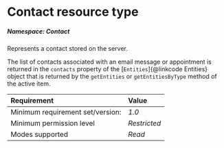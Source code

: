 # Contact resource type

##### Namespace: *Contact*

Represents a contact stored on the server.

The list of contacts associated with an email message or appointment is returned in the `contacts` property of the [`Entities`]{@linkcode Entities} object that is returned by the `getEntities` or `getEntitiesByType` method of the active item.

|Requirement| Value|
|:----------|:-----|
|Minimum requirement set/version: | *1.0*|
|Minimum permission level |*Restricted* |
|Modes supported | *Read*|


